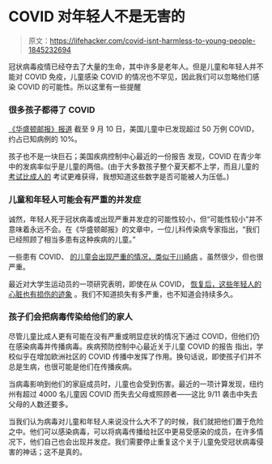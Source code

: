 # COVID 对年轻人不是无害的

> 原文：<https://lifehacker.com/covid-isnt-harmless-to-young-people-1845232694>

冠状病毒疫情已经夺去了大量的生命，其中许多是老年人。但是儿童和年轻人并不能对 COVID 免疫，儿童感染 COVID 的情况也不罕见，因此我们可以忽略他们感染 COVID 的可能性。所以这里有一些提醒



### 很多孩子都得了 COVID

[《华盛顿邮报》报道](https://www.washingtonpost.com/health/covid-children-deaths/2020/09/25/9df39bf4-fdad-11ea-8d05-9beaaa91c71f_story.html) 截至 9 月 10 日，美国儿童中已发现超过 50 万例 COVID，约占已知病例的 10%。

孩子也不是一块巨石；美国疾病控制中心最近的一份报告 发现，COVID 在青少年中的发病率似乎是儿童的两倍。(由于大多数孩子整个夏天都不上学，而且儿童的 [考试比成人的](https://vitals.lifehacker.com/figure-out-now-where-to-get-your-child-tested-for-covid-1845012797) 考试更难获得，我想知道这些数字是否可能被人为压低。)

### 儿童和年轻人可能会有严重的并发症

诚然，年轻人死于冠状病毒或出现严重并发症的可能性较小，但“可能性较小”并不意味着永远不会。在《华盛顿邮报》的文章中，一位儿科传染病专家指出，“我们已经照顾了相当多患有这种疾病的儿童。”

一些患有 COVID、 [的儿童会出现严重的情况，类似于川崎病](https://vitals.lifehacker.com/what-we-know-about-serious-covid-19-symptoms-in-kids-1843477802) 。虽然很少，但也很严重。

最近对大学生运动员的一项研究表明，即使在从 COVID， [恢复后，这些年轻人的心脏也有损伤的迹象](https://www.sciencenews.org/article/covid19-coronavirus-heart-injury-college-athletes-sports) 。我们不知道损失有多严重，也不知道会持续多久。

### 孩子们会把病毒传染给他们的家人

尽管儿童比成人更有可能在没有严重或明显症状的情况下通过 COVID，但他们仍在感染病毒并传播病毒。疾病预防控制中心最近关于儿童 COVID 的报告 指出，学校似乎在增加欧洲社区的 COVID 传播中发挥了作用。换句话说，即使孩子们并不总是生病，也很可能是他们在传播疾病。

当病毒影响到他们的家庭成员时，儿童也会受到伤害。最近的一项计算发现，纽约州有超过 4000 名儿童因 COVID 而失去父母或照顾者——这比 9/11 袭击中失去父母的人数还要多。

当我们认为病毒对儿童和年轻人来说没什么大不了的时候，我们就把他们置于危险之中。他们可以感染病毒，可以将病毒传播给社区中更易受感染的成员，在许多情况下，他们自己也会出现并发症。我们需要停止重复这个关于儿童免受冠状病毒侵害的神话；这不是真的。